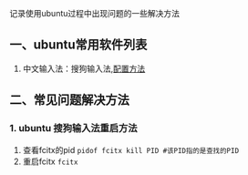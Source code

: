 记录使用ubuntu过程中出现问题的一些解决方法

## 一、ubuntu常用软件列表
1. 中文输入法：搜狗输入法,[配置方法](https://shurufa.sogou.com/linux/guide)



## 二、常见问题解决方法
### 1. ubuntu 搜狗输入法重启方法
1. 查看fcitx的pid
`pidof fcitx
kill PID #该PID指的是查找的PID
`
2. 重启fcitx
`fcitx
`
